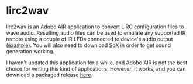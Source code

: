 # lirc2wav

lirc2wav is an Adobe AIR application to convert LIRC configuration files to wave audio. Resulting audio files can be used to emulate any supported IR remote using a couple of IR LEDs connected to device's audio output ([example](http://www.instructables.com/id/DIY-Infrared-transmitter-for-iPhone-iPod/?ALLSTEPS)). You will also need to download [SoX](http://sox.sourceforge.net/) in order to get sound generation working.

I haven't updated this application for a while, and Adobe AIR is not the best choice for writing this kind of applications. However, it works, and you can download a packaged release [here](https://github.com/resetnow/lirc2wav/releases/download/1.0/LIRC2WAV.air).
